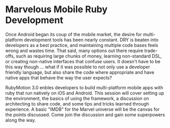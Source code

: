 Marvelous Mobile Ruby Development
================================
Once Android began its coup of the mobile market, the desire for multi-platform development tools has been nearly constant. DRY is beaten into developers as a best practice, and maintaining multiple code bases feels wrong and wastes time. That said, many options out there require trade-offs, such as requiring large chunks of money, learning non-standard DSL, or creating non-native interfaces that confuse users. It doesn't have to be this way though ... what if it was possible to not only use a developer friendly language, but also share the code where appropriate and have native apps that behave the way the user expects? 

RubyMotion 3.0 enbles developers to build multi-platform mobile apps with ruby that run natively on iOS and Android. This session will cover setting up the environment, the basics of using the framework, a discussion on architecting to share code, and some tips and tricks learned through experience. A basic "IMDB" for the Marvel universe will be the canvas for the points discussed. Come join the discussion and gain some superpowers along the way.